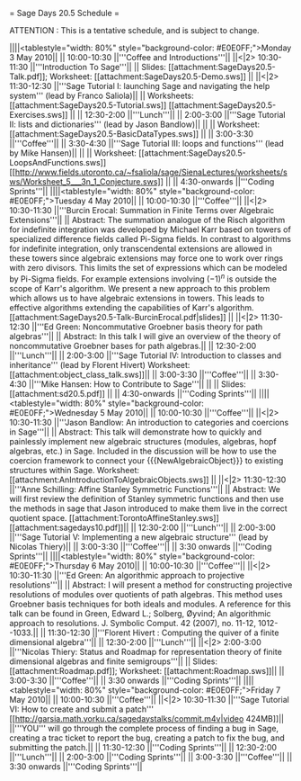 = Sage Days 20.5 Schedule =

ATTENTION : This is a tentative schedule, and is subject to change.

||||<tablestyle="width: 80%" style="background-color: #E0E0FF;">Monday 3 May 2010||
||     10:00-10:30  ||'''Coffee and Introductions'''||
||<|2> 10:30-11:30  ||'''Introduction To Sage'''||
|| Slides: [[attachment:SageDays20.5-Talk.pdf]]; Worksheet: [[attachment:SageDays20.5-Demo.sws]] ||
||<|2> 11:30-12:30  ||'''Sage Tutorial I: launching Sage and navigating the help system''' (lead by Franco Saliola)||
|| Worksheets: [[attachment:SageDays20.5-Tutorial.sws]] [[attachment:SageDays20.5-Exercises.sws]] ||
||     12:30-2:00   ||'''Lunch'''||
||     2:00-3:00    ||'''Sage Tutorial II: lists and dictionaries''' (lead by Jason Bandlow)||
||                  || Worksheet: [[attachment:SageDays20.5-BasicDataTypes.sws]] ||
||     3:00-3:30    ||'''Coffee'''||
||     3:30-4:30    ||'''Sage Tutorial III: loops and functions''' (lead by Mike Hansen)||
||                  ||     Worksheet: [[attachment:SageDays20.5-LoopsAndFunctions.sws]] [[http://www.fields.utoronto.ca/~fsaliola/sage/SienaLectures/worksheets/sws/Worksheet_5___3n_1_Conjecture.sws]] ||
||     4:30-onwards ||'''Coding Sprints'''||
||||<tablestyle="width: 80%" style="background-color: #E0E0FF;">Tuesday 4 May 2010||
||     10:00-10:30  ||'''Coffee'''||
||<|2> 10:30-11:30  ||'''Burcin Erocal: Summation in Finite Terms over Algebraic Extensions'''||
|| Abstract: The summation analogue of the Risch algorithm for indefinite integration was developed by Michael Karr based on towers of specialized difference fields called Pi-Sigma fields. In contrast to algorithms for indefinite integration, only transcendental extensions are allowed in these towers since algebraic extensions may force one to work over rings with zero divisors. This limits the set of expressions which can be modeled by Pi-Sigma fields. For example extensions involving $(-1)^n$ is outside the scope of Karr's algorithm. We present a new approach to this problem which allows us to have algebraic extensions in towers. This leads to effective algorithms extending the capabilities of Karr's algorithm. [[attachment:SageDays20.5-Talk-BurcinErocal.pdf|slides]] ||
||<|2> 11:30-12:30  ||'''Ed Green: Noncommutative Groebner basis theory for path algebras'''||
|| Abstract:  In this talk I will give an overview of the theory of noncommutative Groebner bases for path algebras.||
||     12:30-2:00   ||'''Lunch'''||
||     2:00-3:00    ||'''Sage Tutorial IV: Introduction to classes and inheritance''' (lead by Florent Hivert) Worksheet: [[attachment:object_class_talk.sws]]||
||     3:00-3:30    ||'''Coffee'''||
||     3:30-4:30    ||'''Mike Hansen: How to Contribute to Sage'''||
||                  || Slides: [[attachment:sd20.5.pdf]] ||
||     4:30-onwards ||'''Coding Sprints'''||
||||<tablestyle="width: 80%" style="background-color: #E0E0FF;">Wednesday 5 May 2010||
||     10:00-10:30  ||'''Coffee'''||
||<|2> 10:30-11:30  ||'''Jason Bandlow: An introduction to categories and coercions in Sage'''||
|| Abstract:  This talk will demonstrate how to quickly and painlessly implement new algebraic structures (modules, algebras, hopf algebras, etc.) in Sage.  Included in the discussion will be how to use the coercion framework to connect your {{{NewAlgebraicObject}}} to existing structures within Sage. Worksheet: [[attachment:AnIntroductionToAlgebraicObjects.sws]] ||
||<|2> 11:30-12:30  ||'''Anne Schilling: Affine Stanley Symmetric Functions'''||
|| Abstract: We will first review the definition of Stanley symmetric functions and then use the methods in sage that Jason introduced to make them live in the correct quotient space. [[attachment:TorontoAffineStanley.sws]] [[attachment:sagedays10.pdf]]||
||     12:30-2:00   ||'''Lunch'''||
||     2:00-3:00    ||'''Sage Tutorial V: Implementing a new algebraic structure''' (lead by Nicolas Thiery)||
||     3:00-3:30    ||'''Coffee'''||
||     3:30 onwards ||'''Coding Sprints'''||
||||<tablestyle="width: 80%" style="background-color: #E0E0FF;">Thursday 6 May 2010||
||     10:00-10:30  ||'''Coffee'''||
||<|2> 10:30-11:30  ||'''Ed Green: An algorithmic approach to projective resolutions'''||
|| Abstract:  I will present a method for constructing projective resolutions of modules over quotients of path algebras.  This method uses Groebner basis techniques for both ideals and modules.  A reference for this talk can be found in Green, Edward L.; Solberg, Øyvind; An algorithmic approach to resolutions.  J. Symbolic Comput.  42  (2007),  no. 11-12, 1012--1033.||
||     11:30-12:30  ||'''Florent Hivert : Computing the quiver of a finite dimensional algebra'''||
||     12:30-2:00   ||'''Lunch'''||
||<|2> 2:00-3:00    ||'''Nicolas Thiery: Status and Roadmap for representation theory of finite dimensional algebras and finite semigroups'''||
|| Slides: [[attachment:Roadmap.pdf]]; Worksheet: [[attachment:Roadmap.sws]]||
||     3:00-3:30    ||'''Coffee'''||
||     3:30 onwards ||'''Coding Sprints'''||
||||<tablestyle="width: 80%" style="background-color: #E0E0FF;">Friday 7 May 2010||
||     10:00-10:30  ||'''Coffee'''||
||<|2> 10:30-11:30  ||'''Sage Tutorial VI: How to create and submit a patch''' [[http://garsia.math.yorku.ca/sagedaystalks/commit.m4v|video 424MB]]||
||'''YOU''' will go through the complete process of finding a bug in Sage, creating a trac ticket to report the bug, creating a patch to fix the bug, and submitting the patch.||
||     11:30-12:30  ||'''Coding Sprints'''||
||     12:30-2:00   ||'''Lunch'''||
||     2:00-3:00    ||'''Coding Sprints'''||
||     3:00-3:30    ||'''Coffee'''||
||     3:30 onwards ||'''Coding Sprints'''||
